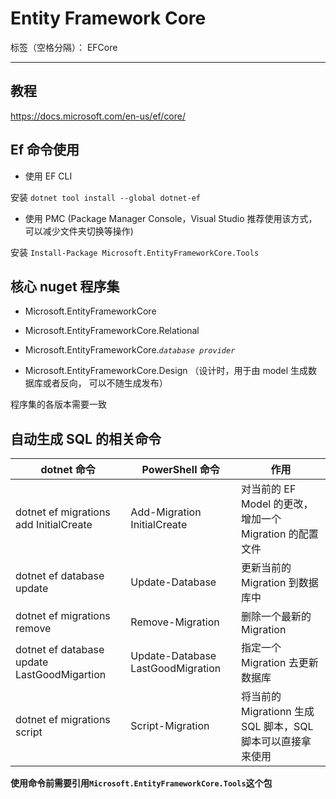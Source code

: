 ﻿# Entity Framework Core

标签（空格分隔）： EFCore

---

## 教程

<https://docs.microsoft.com/en-us/ef/core/>

## Ef 命令使用

- 使用 EF CLI

安装 `dotnet tool install --global dotnet-ef`

- 使用 PMC (Package Manager Console，Visual Studio 推荐使用该方式，可以减少文件夹切换等操作)

安装 `Install-Package Microsoft.EntityFrameworkCore.Tools`

## 核心 nuget 程序集

- Microsoft.EntityFrameworkCore

- Microsoft.EntityFrameworkCore.Relational

- Microsoft.EntityFrameworkCore._`database provider`_

- Microsoft.EntityFrameworkCore.Design （设计时，用于由 model 生成数据库或者反向， 可以不随生成发布）

程序集的各版本需要一致

## 自动生成 SQL 的相关命令

| dotnet 命令                                 | PowerShell 命令                   | 作用                                                        |
| ------------------------------------------- | --------------------------------- | ----------------------------------------------------------- |
| dotnet ef migrations add InitialCreate      | Add-Migration InitialCreate       | 对当前的 EF Model 的更改，增加一个 Migration 的配置文件     |
| dotnet ef database update                   | Update-Database                   | 更新当前的 Migration 到数据库中                             |
| dotnet ef migrations remove                 | Remove-Migration                  | 删除一个最新的 Migration                                    |
| dotnet ef database update LastGoodMigartion | Update-Database LastGoodMigration | 指定一个 Migration 去更新数据库                             |
| dotnet ef migrations script                 | Script-Migration                  | 将当前的 Migrationn 生成 SQL 脚本，SQL 脚本可以直接拿来使用 |

**使用命令前需要引用`Microsoft.EntityFrameworkCore.Tools`这个包**
